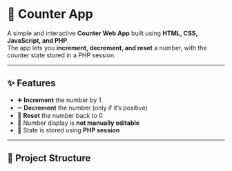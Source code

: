 # 🔢 Counter App

A simple and interactive **Counter Web App** built using **HTML, CSS, JavaScript, and PHP**.  
The app lets you **increment, decrement, and reset** a number, with the counter state stored in a PHP session.

---

## ✨ Features
- ➕ **Increment** the number by 1  
- ➖ **Decrement** the number (only if it’s positive)  
- 🔄 **Reset** the number back to 0  
- 🚫 Number display is **not manually editable**  
- 💾 State is stored using **PHP session**  

---

## 📂 Project Structure
